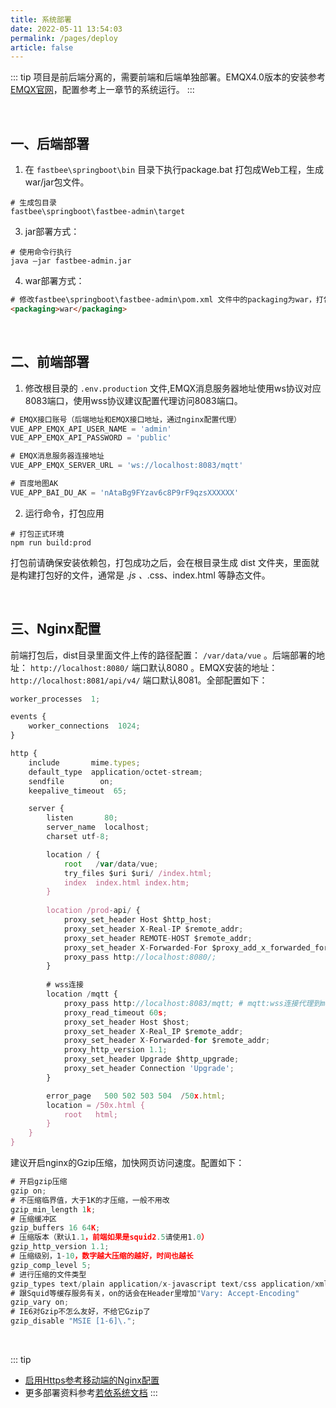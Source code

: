```yaml
---
title: 系统部署
date: 2022-05-11 13:54:03
permalink: /pages/deploy
article: false
---
```


::: tip
项目是前后端分离的，需要前端和后端单独部署。EMQX4.0版本的安装参考<a href="https://www.emqx.io/docs/zh/v4.0/getting-started/install.html" target="_blank" rel="nofollow">EMQX官网</a>，配置参考上一章节的系统运行。
:::


<br />

## 一、后端部署
1. 在 `fastbee\springboot\bin` 目录下执行package.bat 打包成Web工程，生成war/jar包文件。
```
# 生成包目录
fastbee\springboot\fastbee-admin\target
```
3. jar部署方式：
``` 
# 使用命令行执行
java –jar fastbee-admin.jar
```
4. war部署方式：
``` html
# 修改fastbee\springboot\fastbee-admin\pom.xml 文件中的packaging为war，打包后放到tomcat服务器webapps
<packaging>war</packaging>
```

<br />

## 二、前端部署
1. 修改根目录的 `.env.production` 文件,EMQX消息服务器地址使用ws协议对应8083端口，使用wss协议建议配置代理访问8083端口。
``` ts
# EMQX接口账号（后端地址和EMQX接口地址，通过nginx配置代理）
VUE_APP_EMQX_API_USER_NAME = 'admin'
VUE_APP_EMQX_API_PASSWORD = 'public'

# EMQX消息服务器连接地址
VUE_APP_EMQX_SERVER_URL = 'ws://localhost:8083/mqtt'

# 百度地图AK
VUE_APP_BAI_DU_AK = 'nAtaBg9FYzav6c8P9rF9qzsXXXXXX'
```
2. 运行命令，打包应用
```
# 打包正式环境
npm run build:prod
```
打包前请确保安装依赖包，打包成功之后，会在根目录生成 dist 文件夹，里面就是构建打包好的文件，通常是 *.js 、*.css、index.html 等静态文件。

<br />

## 三、Nginx配置
前端打包后，dist目录里面文件上传的路径配置： `/var/data/vue` 。后端部署的地址： `http://localhost:8080/` 端口默认8080 。EMQX安装的地址： `http://localhost:8081/api/v4/` 端口默认8081。全部配置如下：
``` ts
worker_processes  1;

events {
    worker_connections  1024;
}

http {
    include       mime.types;
    default_type  application/octet-stream;
    sendfile        on;
    keepalive_timeout  65;

    server {
        listen       80;
        server_name  localhost;
        charset utf-8;

        location / {
            root   /var/data/vue;
            try_files $uri $uri/ /index.html;
            index  index.html index.htm;
        }
		
        location /prod-api/ {
            proxy_set_header Host $http_host;
            proxy_set_header X-Real-IP $remote_addr;
            proxy_set_header REMOTE-HOST $remote_addr;
            proxy_set_header X-Forwarded-For $proxy_add_x_forwarded_for;
            proxy_pass http://localhost:8080/;
		}
        
        # wss连接
        location /mqtt {
            proxy_pass http://localhost:8083/mqtt; # mqtt:wss连接代理到mqtt:ws
            proxy_read_timeout 60s;
            proxy_set_header Host $host;
            proxy_set_header X-Real_IP $remote_addr;
            proxy_set_header X-Forwarded-for $remote_addr;
            proxy_http_version 1.1;
            proxy_set_header Upgrade $http_upgrade;
            proxy_set_header Connection 'Upgrade';
        }

        error_page   500 502 503 504  /50x.html;
        location = /50x.html {
            root   html;
        }
    }
}
```

建议开启nginx的Gzip压缩，加快网页访问速度。配置如下：
``` ts
# 开启gzip压缩
gzip on;
# 不压缩临界值，大于1K的才压缩，一般不用改
gzip_min_length 1k;
# 压缩缓冲区
gzip_buffers 16 64K;
# 压缩版本（默认1.1，前端如果是squid2.5请使用1.0）
gzip_http_version 1.1;
# 压缩级别，1-10，数字越大压缩的越好，时间也越长
gzip_comp_level 5;
# 进行压缩的文件类型
gzip_types text/plain application/x-javascript text/css application/xml application/javascript;
# 跟Squid等缓存服务有关，on的话会在Header里增加"Vary: Accept-Encoding"
gzip_vary on;
# IE6对Gzip不怎么友好，不给它Gzip了
gzip_disable "MSIE [1-6]\.";
```

<br />

::: tip
- [启用Https参考移动端的Nginx配置](/pages/applet/)
- 更多部署资料参考<a href="http://doc.ruoyi.vip/ruoyi-vue/document/hjbs.html#%E9%83%A8%E7%BD%B2%E7%B3%BB%E7%BB%9F" target="_blank" rel="nofollow">若依系统文档</a>
:::

